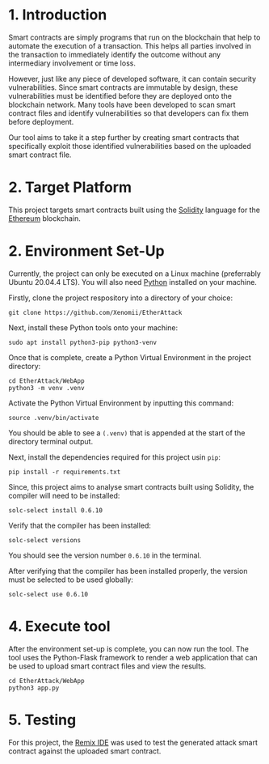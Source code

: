 # 1. Introduction

Smart contracts are simply programs that run on the blockchain that help to automate the execution of a transaction. This helps all parties involved in the transaction to immediately identify the outcome without any intermediary involvement or time loss.

However, just like any piece of developed software, it can contain security vulnerabilities. Since smart contracts are immutable by design, these vulnerabilities must be identified before they are deployed onto the blockchain network. Many tools have been developed to scan smart contract files and identify vulnerabilities so that developers can fix them before deployment.

Our tool aims to take it a step further by creating smart contracts that specifically exploit those identified vulnerabilities based on the uploaded smart contract file.

# 2. Target Platform
This project targets smart contracts built using the [Solidity](https://docs.soliditylang.org/en/v0.8.13/) language for the [Ethereum](https://ethereum.org/en/) blockchain.

# 2. Environment Set-Up
Currently, the project can only be executed on a Linux machine (preferrably Ubuntu 20.04.4 LTS). You will also need [Python](https://www.python.org/) installed on your machine.

Firstly, clone the project respository into a directory of your choice:
```
git clone https://github.com/Xenomii/EtherAttack
```
Next, install these Python tools onto your machine:
```
sudo apt install python3-pip python3-venv
```
Once that is complete, create a Python Virtual Environment in the project directory:
```
cd EtherAttack/WebApp
python3 -m venv .venv
```
Activate the Python Virtual Environment by inputting this command:
```
source .venv/bin/activate
```
You should be able to see a ``(.venv)`` that is appended at the start of the directory terminal output.

Next, install the dependencies required for this project usin ``pip``:
```
pip install -r requirements.txt
```
Since, this project aims to analyse smart contracts built using Solidity, the compiler will need to be installed:
```
solc-select install 0.6.10
```
Verify that the compiler has been installed:
```
solc-select versions
```
You should see the version number ``0.6.10`` in the terminal.

After verifying that the compiler has been installed properly, the version must be selected to be used globally:
```
solc-select use 0.6.10
```

# 4. Execute tool
After the environment set-up is complete, you can now run the tool. The tool uses the Python-Flask framework to render a web application that can be used to upload smart contract files and view the results.
```
cd EtherAttack/WebApp
python3 app.py
```

# 5. Testing
For this project, the [Remix IDE](https://docs.soliditylang.org/en/v0.8.13/) was used to test the generated attack smart contract against the uploaded smart contract.
